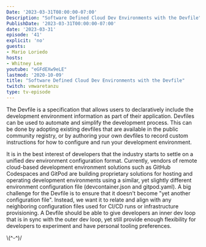 ```yaml
---
Date: '2023-03-31T08:00:00-07:00'
Description: "Software Defined Cloud Dev Environments with the Devfile"
PublishDate: '2023-03-31T00:00:00-07:00'
date: '2023-03-31'
episode: '41'
explicit: 'no'
guests:
- Mario Loriedo
hosts:
- Whitney Lee
youtube: "eGFdEXw9eLE"
lastmod: '2020-10-09'
title: "Software Defined Cloud Dev Environments with the Devfile"
twitch: vmwaretanzu
type: tv-episode
---
```


The Devfile is a specification that allows users to declaratively include the development environment information as part of their application. Devfiles can be used to automate and simplify the development process. This can be done by adopting existing devfiles that are available in the public community registry, or by authoring your own devfiles to record custom instructions for how to configure and run your development environment.

It is in the best interest of developers that the industry starts to settle on a unified dev environment configuration format. Currently, vendors of remote cloud-based development environment solutions such as GitHub Codespaces and GitPod are building proprietary solutions for hosting and operating development environments using a similar, yet slightly different environment configuration file (devcontainer.json and gitpod.yaml). A big challenge for the Devfile is to ensure that it doesn't become "yet another configuration file". Instead, we want it to relate and align with any neighboring configuration files used for CI/CD runs or infrastructure provisioning. A Devfile should be able to give developers an inner dev loop that is in sync with the outer dev loop, yet still provide enough flexibility for developers to experiment and have personal tooling preferences.

\\(^-^)/

